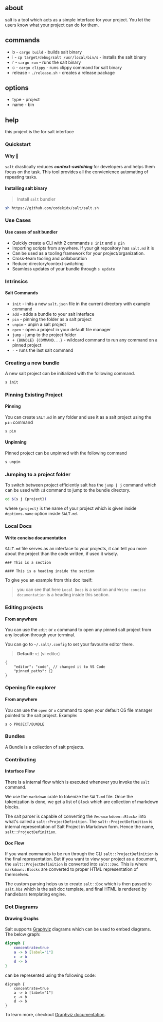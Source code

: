 ## about

salt is a tool which acts as a simple interface for your project. You let the
users know what your project can do for them.

## commands

- b - `cargo build` - builds salt binary
- i - `cp target/debug/salt /usr/local/bin/s` - installs the salt binary
- r - `cargo run` - runs the salt binary
- c - `cargo clippy` - runs clippy command for salt binary
- release - `./release.sh` - creates a release package

## options

- type - project
- name - bin

## help

this project is the for salt interface

<!-- documentation starts here -->

### Quickstart

#### Why 🧂

`salt` drastically reduces **_context-switching_** for developers and helps them
focus on the task. This tool provides all the convienience automating of
repeating tasks.

#### Installing salt binary

> Install `salt` bundler

```sh
sh https://github.com/codekidx/salt/salt.sh
```

### Use Cases

#### Use cases of salt bundler

- Quickly create a CLI with 2 commands `s init` and `s pin`
- Importing scripts from anywhere. If your git repository has `salt.md` it is
- Can be used as a tooling framework for your project/organization.
- Cross-team tooling and collaboration
- Reduce directory/context switching
- Seamless updates of your bundle through `s update`

### Intrinsics

#### Salt Commands

- `init` - inits a new `salt.json` file in the current directory with example
  command
- `add` - adds a bundle to your salt interface
- `pin` - pinning the folder as a salt project
- `unpin` - unpin a salt project
- `open` - open a project in your default file manager
- `jump` - jump to the project folder
- `+ {BUNDLE} {COMMAND...}` - wildcard command to run any command on a pinned project
- `-` - runs the last salt command

### Creating a new bundle

A new salt project can be initialized with the following command.

```sh
s init
```

### Pinning Existing Project

#### Pinning

You can create `SALT.md` in any folder and use it as a salt project using the `pin` command

```sh
s pin
```

#### Unpinning

Pinned project can be unpinned with the following command

```sh
s unpin
```

### Jumping to a project folder

To switch between project efficiently salt has the `jump | j` command which can
be used with `cd` command to jump to the bundle directory.

```sh
cd $(s j {project})
```

where `{project}` is the name of your project which is given inside `#options.name` option inside `SALT.md`.

### Local Docs

#### Write concise documentation

`SALT.md` file serves as an interface to your projects, it can tell you more
about the project than the code written, if used it wisely.

```
### This is a section
```

```
#### This is a heading inside the section
```

To give you an example from this doc itself:

> you can see that here `Local Docs` is a section and
> `Write concise documentation` is a heading inside this section.

### Editing projects

#### From anywhere

You can use the `edit` or `e` command to open any pinned salt project from any
location through your terminal.

You can go to `~/.salt/.config` to set your favourite editor there.

> **Default:** `vi` (vi editor)

```
{
    "editor": "code", // changed it to VS Code
    "pinned_paths": {}
}
```

### Opening file explorer

#### From anywhere

You can use the `open` or `o` command to open your default OS file manager
pointed to the salt project. Example:

```
s o PROJECT/BUNDLE
```

### Bundles

A Bundle is a collection of salt projects.

### Contributing

#### Interface Flow

There is a internal flow which is executed whenever you invoke the `salt` command.

We use the `markdown` crate to tokenize the `SALT.md` file. Once the tokenization is done, we get a list of `Block` which are collection of markdown blocks.

The salt parser is capable of converting the `Vec<markdown::Block>` into what's called a `salt::ProjectDefinition`. The `salt::ProjectDefinition` is internal representation of Salt Project in Markdown form. Hence the name, `salt::ProjectDefinition`.

#### Doc Flow

If you want commands to be run through the CLI `salt::ProjectDefinition` is the final representation. But if you want to view your project as a document, the `salt::ProjectDefinition` is converted into `salt::Doc`. This is where `markdown::Blocks` are converted to proper HTML representation of themselves.

The custom parsing helps us to create `salt::Doc` which is then passed to `salt.hbs` which is the salt doc template, and final HTML is rendered by handlebars templating engine.

### Dot Diagrams

#### Drawing Graphs

Salt supports [Graphviz](https://graphviz.gitlab.io) diagrams which can be used to embed diagrams. The below graph:

```dot
digraph {
    concentrate=true
    a -> b [label="1"]
    c -> b
    d -> b
}
```

can be represented using the following code:

```
digraph {
    concentrate=true
    a -> b [label="1"]
    c -> b
    d -> b
}
```

To learn more, checkout [Graphviz documentation](https://graphviz.gitlab.io/documentation/).
